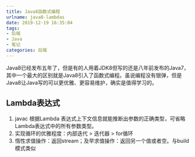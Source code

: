 ```yaml
---
title: Java8函数式编程
urlname: java8-lambdas
date: 2019-12-19 16:35:04
tags:
- 后端
- Java
- 笔记
categories: 后端
---
```


Java8已经发布五年了，但是有的人用着JDK8但写的还是八年前发布的Java7，其中一个最大的区别就是Java8引入了函数式编程。虽说编程没有银弹，但是Java8让Java写的可以更优雅、更容易维护，确实是值得学习的。
<!-- more -->

## Lambda表达式
1. javac 根据Lambda 表达式上下文信息就能推断出参数的正确类型，可省略Lambda表达式中的所有参数类型。
2. 实现循环的优雅程度：内部迭代 > 迭代器 > for循环
3. 惰性求值操作：返回stream；及早求值操作：返回另一个值或者空。与build模式类似
